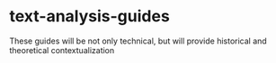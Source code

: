 # text-analysis-guides
These guides will be not only technical, but will provide historical and theoretical contextualization
